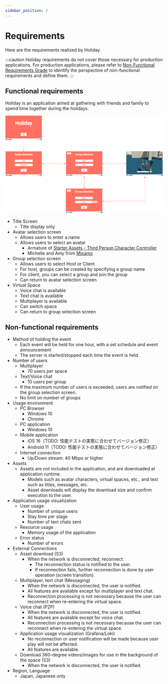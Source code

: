 ```yaml
---
sidebar_position: 2
---
```


# Requirements

Here are the requirements realized by Holiday.

:::caution
Holiday requirements do not cover those necessary for production applications.
For production applications, please refer to [Non-Functional Requirements Grade](https://www.ipa.go.jp/sec/softwareengineering/std/ent03-b.html) to identify the perspective of non-functional requirements and define them.
:::

## Functional requirements

Holiday is an application aimed at gathering with friends and family to spend time together during the holidays.

![holiday](../img/holiday.png)

- Title Screen
  - Title display only
- Avatar selection screen
  - Allows users to enter a name
  - Allows users to select an avatar
    - Armature of [Starter Assets - Third Person Character Controller](https://assetstore.unity.com/packages/essentials/starter-assets-third-person-character-controller-196526?locale=en-JP)
    - Michelle and Amy from [Mixamo](https://www.mixamo.com)
- Group selection screen
  - Allows users to select Host or Client
  - For host, groups can be created by specifying a group name
  - For client, you can select a group and join the group
  - Can return to avatar selection screen
- Virtual Space
  - Voice chat is available
  - Text chat is available
  - Multiplayer is available
  - Can switch space
  - Can return to group selection screen

## Non-functional requirements

- Method of holding the event
  - Each event will be held for one hour, with a set schedule and event announcement
  - The server is started/stopped each time the event is held
- Number of users
  - Multiplayer
    - 70 users per space
  - Text/Voice chat
    - 10 users per group
  - If the maximum number of users is exceeded, users are notified on the group selection screen.
  - No limit on number of groups
- Usage environment
  - PC Browser
    - Windows 10
    - Chrome
  - PC application
    - Windows 10
  - Mobile application
    - iOS 16（TODO: 性能テストの実態に合わせてバージョン修正）
    - Android 11（TODO: 性能テストの実態に合わせてバージョン修正）
  - Internet connection
    - Up/Down stream: 40 Mbps or higher
- Assets
  - Assets are not included in the application, and are downloaded at application runtime.
    - Models such as avatar characters, virtual spaces, etc., and text such as titles, messages, etc.
    - Asset downloads will display the download size and confirm execution to the user.
- Application usage visualization
  - User usage
    - Number of unique users
    - Stay time per stage
    - Number of text chats sent
  - Resource usage
    - Memory usage of the application
  - Error status
    - Number of errors
- External Connections
  - Asset download (S3)
    - When the network is disconnected, reconnect.
      - The reconnection status is notified to the user.
      - If reconnection fails, further reconnection is done by user operation (screen transition).
  - Multiplayer, text chat (Messaging)
    - When the network is disconnected, the user is notified.
    - All features are available except for multiplayer and text chat.
    - Reconnection processing is not necessary because the user can reconnect when re-entering the virtual space.
  - Voice chat (P2P)
    - When the network is disconnected, the user is notified.
    - All features are available except for voice chat.
    - Reconnection processing is not necessary because the user can reconnect when re-entering the virtual space.
  - Application usage visualization (Grafana/Loki)
    - No reconnection or user notification will be made because user play will not be affected.
    - All features are available.
  - Download 360-degree videos/images for use in the background of the space (S3)
    - When the network is disconnected, the user is notified.
- Region, Language
  - Japan, Japanese only
